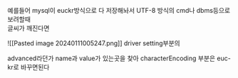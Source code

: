 예를들어 mysql이 euckr방식으로 다 저장해놔서
UTF-8 방식의 cmd나 dbms등으로 보려할때  
글씨가 깨진다면

![[Pasted image 20240111005247.png]]
driver setting부분의

advanced라던가 name과 value가 있는곳을 찾아
characterEncoding 부분은
euc-kr로 바꾸면된다
